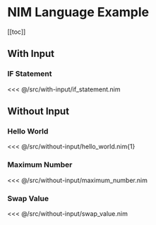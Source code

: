 # NIM Language Example

[[toc]]

## With Input

### IF Statement

<<< @/src/with-input/if_statement.nim

## Without Input

### Hello World

<<< @/src/without-input/hello_world.nim{1}

### Maximum Number

<<< @/src/without-input/maximum_number.nim

### Swap Value

<<< @/src/without-input/swap_value.nim